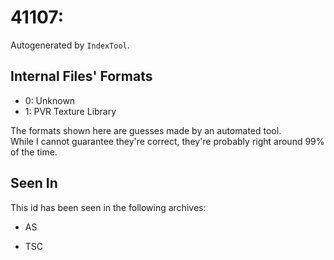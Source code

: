 # 41107: 

Autogenerated by `IndexTool`.  



## Internal Files' Formats
- 0: Unknown
- 1: PVR Texture Library

The formats shown here are guesses made by an automated tool.  
While I cannot guarantee they're correct, they're probably right around 99% of the time.

## Seen In

This id has been seen in the following archives:  

- AS  

- TSC  
